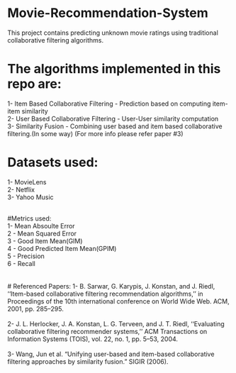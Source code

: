 # Movie-Recommendation-System

This project contains predicting unknown movie ratings using traditional collaborative filtering algorithms.<br/>

# The algorithms implemented in this repo are:<br/>
1- Item Based Collaborative Filtering - Prediction based on computing item-item similarity<br/>
2- User Based Collaborative Filtering - User-User similarity computation<br/>
3- Similarity Fusion - Combining user based and item based collaborative filtering.(In some way) (For more info please refer paper #3)<br/>

# Datasets used:<br/>
1- MovieLens<br/>
2- Netflix<br/>
3- Yahoo Music<br/>

<br/>
#Metrics used:<br/>
1- Mean Absoulte Error<br/>
2 - Mean Squared Error<br/>
3 - Good Item Mean(GIM)<br/>
4 - Good Predicted Item Mean(GPIM)<br/>
5 - Precision<br/>
6 - Recall<br/>
<br/>
<br/>
# Referenced Papers:
1- B. Sarwar, G. Karypis, J. Konstan, and J. Riedl, ‘‘Item-based collaborative filtering recommendation
algorithms,’’ in Proceedings of the 10th international conference on World Wide Web. ACM, 2001,
pp. 285–295.
<br/><br/>
2- J. L. Herlocker, J. A. Konstan, L. G. Terveen, and J. T. Riedl, ‘‘Evaluating collaborative filtering
recommender systems,’’ ACM Transactions on Information Systems (TOIS), vol. 22, no. 1, pp. 5–53,
2004.
<br/><br/>
3- Wang, Jun et al. “Unifying user-based and item-based collaborative filtering approaches by
similarity fusion.” SIGIR (2006).
<br/><br/>
